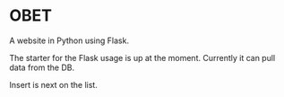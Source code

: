 # OBET
A website in Python using Flask.

The starter for the Flask usage is up at the moment.
Currently it can pull data from the DB.

Insert is next on the list.
